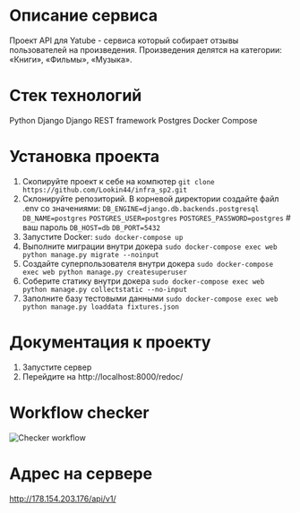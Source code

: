 # Описание сервиса
Проект API для Yatube - сервиса который собирает отзывы пользователей на произведения. Произведения делятся на категории: «Книги», «Фильмы», «Музыка».


# Стек технологий
Python
Django
Django REST framework
Postgres
Docker Compose


# Установка проекта
1. Скопируйте проект к себе на компютер ```git clone https://github.com/Lookin44/infra_sp2.git```
2. Склонируйте репозиторий. В корневой директории создайте файл .env со значениями: 
```DB_ENGINE=django.db.backends.postgresql```
```DB_NAME=postgres```
```POSTGRES_USER=postgres```
```POSTGRES_PASSWORD=postgres```   # ваш пароль
```DB_HOST=db```
```DB_PORT=5432```
3. Запустите Docker: ```sudo docker-compose up```
4. Выполните миграции внутри докера ```sudo docker-compose exec web python manage.py migrate --noinput```
5. Создайте суперпользователя внутри докера ```sudo docker-compose exec web python manage.py createsuperuser```
6. Соберите статику внутри докера ```sudo docker-compose exec web python manage.py collectstatic --no-input```
7. Заполнитe базу тестовыми данными ```sudo docker-compose exec web python manage.py loaddata fixtures.json```


# Документация к проекту
1. Запустите сервер
2. Перейдите на http://localhost:8000/redoc/


# Workflow checker
![Checker workflow](https://github.com/nist2902/yamdb_final/actions/workflows/yamdb_workflow.yml/badge.svg)


# Адрес на сервере
http://178.154.203.176/api/v1/
